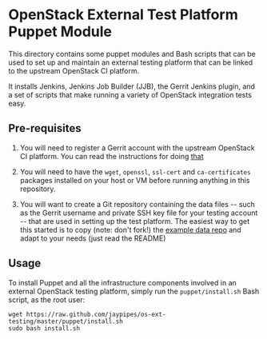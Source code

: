 # OpenStack External Test Platform Puppet Module

This directory contains some puppet modules and Bash scripts
that can be used to set up and maintain an external testing
platform that can be linked to the upstream OpenStack CI platform.

It installs Jenkins, Jenkins Job Builder (JJB), the Gerrit
Jenkins plugin, and a set of scripts that make running a variety
of OpenStack integration tests easy.

## Pre-requisites

1) You will need to register a Gerrit account with the upstream OpenStack
CI platform. You can read the instructions for doing
[that](http://ci.openstack.org/third_party.html#requesting-a-service-account)

2) You will need to have the `wget`, `openssl`, `ssl-cert` and `ca-certificates`
packages installed on your host or VM before running anything in this
repository.

3) You will want to create a Git repository containing the data files -- such as the
Gerrit username and private SSH key file for your testing account -- that are used
in setting up the test platform. The easiest way to get this started is to copy
(note: don't fork!) the [example data repo](http://github.com/jaypipes/os-ext-testing-data)
and adapt to your needs (just read the README)

## Usage

To install Puppet and all the infrastructure components involved
in an external OpenStack testing platform, simply run the `puppet/install.sh`
Bash script, as the root user:

```
wget https://raw.github.com/jaypipes/os-ext-testing/master/puppet/install.sh
sudo bash install.sh
```
